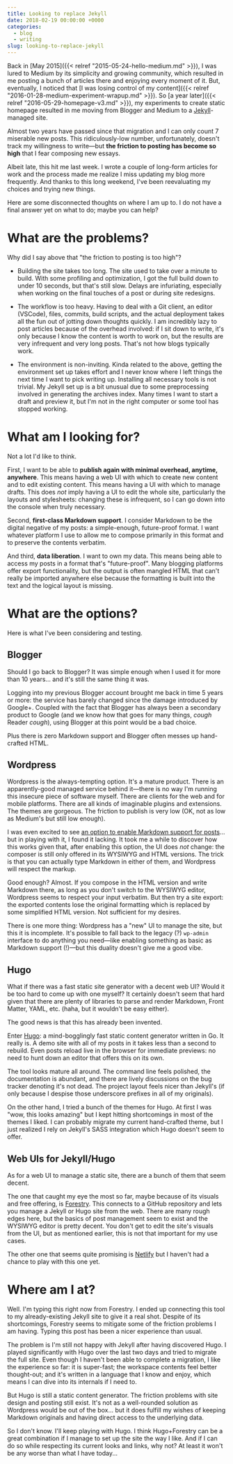 ```yaml
---
title: Looking to replace Jekyll
date: 2018-02-19 00:00:00 +0000
categories:
  - blog
  - writing
slug: looking-to-replace-jekyll
---
```


Back in [May 2015]({{< relref "2015-05-24-hello-medium.md" >}}), I was lured to Medium by its simplicity and growing community, which resulted in me posting a bunch of articles there and enjoying every moment of it. But, eventually, I noticed that [I was losing control of my content]({{< relref "2016-01-28-medium-experiment-wrapup.md" >}}). So [a year later]({{< relref "2016-05-29-homepage-v3.md" >}}), my experiments to create static homepage resulted in me moving from Blogger and Medium to a [Jekyll](https://jekyllrb.com/)-managed site.

Almost two years have passed since that migration and I can only count 7 miserable new posts. This ridiculously-low number, unfortunately, doesn't track my willingness to write—but **the friction to posting has become so high** that I fear composing new essays.

<!--more-->

Albeit late, this hit me last week. I wrote a couple of long-form articles for work and the process made me realize I miss updating my blog more frequently. And thanks to this long weekend, I've been reevaluating my choices and trying new things.

Here are some disconnected thoughts on where I am up to. I do not have a final answer yet on what to do; maybe you can help?

# What are the problems?

Why did I say above that "the friction to posting is too high"?

* Building the site takes too long. The site used to take over a minute to build. With some profiling and optimization, I got the full build down to under 10 seconds, but that's still slow. Delays are infuriating, especially when working on the final touches of a post or during site redesigns.

* The workflow is too heavy. Having to deal with a Git client, an editor (VSCode), files, commits, build scripts, and the actual deployment takes all the fun out of jotting down thoughts quickly. I am incredibly lazy to post articles because of the overhead involved: if I sit down to write, it's only because I know the content is worth to work on, but the results are very infrequent and very long posts. That's not how blogs typically work.

* The environment is non-inviting. Kinda related to the above, getting the environment set up takes effort and I never know where I left things the next time I want to pick writing up. Installing all necessary tools is not trivial. My Jekyll set up is a bit unusual due to some preprocessing involved in generating the archives index. Many times I want to start a draft and preview it, but I'm not in the right computer or some tool has stopped working.

# What am I looking for?

Not a lot I'd like to think.

First, I want to be able to **publish again with minimal overhead, anytime, anywhere**. This means having a web UI with which to create new content and to edit existing content. This means having a UI with which to manage drafts. This does _not_ imply having a UI to edit the whole site, particularly the layouts and stylesheets: changing these is infrequent, so I can go down into the console when truly necessary.

Second, **first-class Markdown support**. I consider Markdown to be the digital negative of my posts: a simple-enough, future-proof format. I want whatever platform I use to allow me to compose primarily in this format and to preserve the contents verbatim.

And third, **data liberation**. I want to own my data. This means being able to access my posts in a format that's "future-proof". Many blogging platforms offer export functionality, but the output is often mangled HTML that can't really be imported anywhere else because the formatting is built into the text and the logical layout is missing.

# What are the options?

Here is what I've been considering and testing.

## Blogger

Should I go back to Blogger? It was simple enough when I used it for more than 10 years... and it's still the same thing it was.

Logging into my previous Blogger account brought me back in time 5 years or more: the service has barely changed since the damage introduced by Google+. Coupled with the fact that Blogger has always been a secondary product to Google (and we know how that goes for many things, _cough_ Reader _cough_), using Blogger at this point would be a bad choice.

Plus there is zero Markdown support and Blogger often messes up hand-crafted HTML.

## Wordpress

Wordpress is the always-tempting option. It's a mature product. There is an apparently-good managed service behind it—there is no way I'm running this insecure piece of software myself. There are clients for the web and for mobile platforms. There are all kinds of imaginable plugins and extensions. The themes are gorgeous. The friction to publish is very low (OK, not as low as Medium's but still low enough).

I was even excited to see [an option to enable Markdown support for posts](https://en.support.wordpress.com/markdown/)... but in playing with it, I found it lacking. It took me a while to discover how this works given that, after enabling this option, the UI does _not_ change: the composer is still only offered in its WYSIWYG and HTML versions. The trick is that you can actually type Markdown in either of them, and Wordpress will respect the markup.

Good enough? Almost. If you compose in the HTML version and write Markdown there, as long as you don't switch to the WYSIWYG editor, Wordpress seems to respect your input verbatim. But then try a site export: the exported contents lose the original formatting which is replaced by some simplified HTML version. Not sufficient for my desires.

There is one more thing: Wordpress has a "new" UI to manage the site, but this it is incomplete. It's possible to fall back to the legacy (?) `wp-admin` interface to do anything you need—like enabling something as basic as Markdown support (!)—but this duality doesn't give me a good vibe.

## Hugo

What if there was a fast static site generator with a decent web UI? Would it be too hard to come up with one myself? It certainly doesn't seem that hard given that there are plenty of libraries to parse and render Markdown, Front Matter, YAML, etc. (haha, but it wouldn't be easy either).

The good news is that this has already been invented.

Enter [Hugo](https://gohugo.io/): a mind-bogglingly fast static content generator written in Go. It really is. A demo site with all of my posts in it takes less than a second to rebuild. Even posts reload live in the browser for immediate previews: no need to hunt down an editor that offers this on its own.

The tool looks mature all around. The command line feels polished, the documentation is abundant, and there are lively discussions on the bug tracker denoting it's not dead. The project layout feels nicer than Jekyll's (if only because I despise those underscore prefixes in all of my originals).

On the other hand, I tried a bunch of the themes for Hugo. At first I was "wow, this looks amazing" but I kept hitting shortcomings in most of the themes I liked. I can probably migrate my current hand-crafted theme, but I just realized I rely on Jekyll's SASS integration which Hugo doesn't seem to offer.

## Web UIs for Jekyll/Hugo

As for a web UI to manage a static site, there are a bunch of them that seem decent.

The one that caught my eye the most so far, maybe because of its visuals and free offering, is [Forestry](http://forestry.io/). This connects to a GitHub repository and lets you manage a Jekyll or Hugo site from the web. There are many rough edges here, but the basics of post management seem to exist and the WYSIWYG editor is pretty decent. You don't get to edit the site's visuals from the UI, but as mentioned earlier, this is not that important for my use cases.

The other one that seems quite promising is [Netlify](http://netlify.com/) but I haven't had a chance to play with this one yet.

# Where am I at?

Well. I'm typing this right now from Forestry. I ended up connecting this tool to my already-existing Jekyll site to give it a real shot. Despite of its shortcomings, Forestry seems to mitigate some of the friction problems I am having. Typing this post has been a nicer experience than usual.

The problem is I'm still not happy with Jekyll after having discovered Hugo. I played significantly with Hugo over the last two days and tried to migrate the full site. Even though I haven't been able to complete a migration, I like the experience so far: it is super-fast; the workspace contents feel better thought-out; and it's written in a language that I know and enjoy, which means I can dive into its internals if I need to.

But Hugo is still a static content generator. The friction problems with site design and posting still exist. It's not as a well-rounded solution as Wordpress would be out of the box... but it does fulfill my wishes of keeping Markdown originals and having direct access to the underlying data.

So I don't know. I'll keep playing with Hugo. I think Hugo+Forestry can be a great combination if I manage to set up the site the way I like. And if I can do so while respecting its current looks and links, why not? At least it won't be any worse than what I have today...
